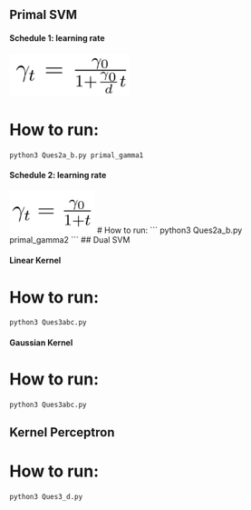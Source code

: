 ## Primal SVM
#### Schedule 1: learning rate
<img src="https://github.com/EkataU/CS_6350_Machine_Learning/blob/main/SVM/repo/GammaUpdate1.png" height="75">  

# How to run:
```
python3 Ques2a_b.py primal_gamma1
```
#### Schedule 2: learning rate
<img src="https://github.com/EkataU/CS_6350_Machine_Learning/blob/main/SVM/repo/GammaUpdate2.png" height="75">  
# How to run:
```
python3 Ques2a_b.py primal_gamma2
```
## Dual SVM

#### Linear Kernel
# How to run:
```
python3 Ques3abc.py 
```
#### Gaussian Kernel
# How to run:
```
python3 Ques3abc.py 
```
## Kernel Perceptron
# How to run:
```
python3 Ques3_d.py 
```

